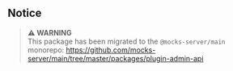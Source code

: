 ## Notice

> **⚠ WARNING**  
> This package has been migrated to the `@mocks-server/main` monorepo: https://github.com/mocks-server/main/tree/master/packages/plugin-admin-api
